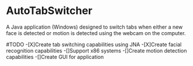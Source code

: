 # AutoTabSwitcher

A Java application (Windows) designed to switch tabs when either a new face is detected or motion is detected using the webcam on the computer. 

#TODO
-[X]Create tab switching capabilities using JNA 
-[X]Create facial recognition capabilities
-[]Support x86 systems
-[]Create motion detection capabilities
-[]Create GUI for application
